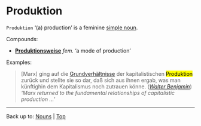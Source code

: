# Produktion

`Produktion` ‘(a) production’ is a feminine [simple noun](../../simpleNouns.md).

Compounds:
- **[Produktionsweise](Produktionsweise.md)** *fem.* ‘a mode of production’

Examples:

> \[Marx\] ging auf die [Grundverhältnisse](../../g/gr/Grundverhaeltnis.md) der kapitalistischen <mark>Produktion</mark> zurück und stellte sie so dar, daß sich aus ihnen ergab, was man künftighin dem Kapitalismus noch zutrauen könne. (*[Walter Benjamin](../../../texts/WalterBenjamin/DasKunstWerk.md)*) *‘Marx returned to the fundamental relationships of capitalistic production ...’*

----

Back up to: [Nouns](../../index.md) | [Top](../../../index.md)
